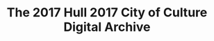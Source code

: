 ---
abstract: null
creators:
- Laura Giles
date: null
document_url: https://services.phaidra.univie.ac.at/api/object/o:1424725/download
grand_parent: iPRES
institutions:
- University of Hull
keywords: []
landing_page_url: https://phaidra.univie.ac.at/o:1424725
language: eng
layout: publication
license: All rights reserved
notes_url: null
parent: iPRES 2021
publication_type: lightning talk
size: 36197
slides_url: null
source_name: iPRES
stream_url: null
title: The 2017 Hull 2017 City of Culture Digital Archive
year: 2021
---